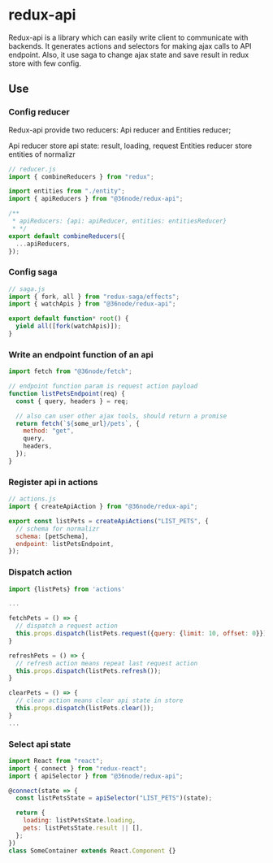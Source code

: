# redux-api

Redux-api is a library which can easily write client to communicate with backends. It generates actions and selectors for making ajax calls to API endpoint. Also, it use saga to change ajax state and save result in redux store with few config.

## Use

### Config reducer

Redux-api provide two reducers: Api reducer and Entities reducer;

Api reducer store api state: result, loading, request
Entities reducer store entities of normalizr

```js
// reducer.js
import { combineReducers } from "redux";

import entities from "./entity";
import { apiReducers } from "@36node/redux-api";

/**
 * apiReducers: {api: apiReducer, entities: entitiesReducer}
 * */
export default combineReducers({
  ...apiReducers,
});
```

### Config saga

```js
// saga.js
import { fork, all } from "redux-saga/effects";
import { watchApis } from "@36node/redux-api";

export default function* root() {
  yield all([fork(watchApis)]);
}
```

### Write an endpoint function of an api

```js
import fetch from "@36node/fetch";

// endpoint function param is request action payload
function listPetsEndpoint(req) {
  const { query, headers } = req;

  // also can user other ajax tools, should return a promise
  return fetch(`${some_url}/pets`, {
    method: "get",
    query,
    headers,
  });
}
```

### Register api in actions

```js
// actions.js
import { createApiAction } from "@36node/redux-api";

export const listPets = createApiActions("LIST_PETS", {
  // schema for normalizr
  schema: [petSchema],
  endpoint: listPetsEndpoint,
});
```

### Dispatch action

```js
import {listPets} from 'actions'

...

fetchPets = () => {
  // dispatch a request action
  this.props.dispatch(listPets.request({query: {limit: 10, offset: 0}}));
}

refreshPets = () => {
  // refresh action means repeat last request action
  this.props.dispatch(listPets.refresh());
}

clearPets = () => {
  // clear action means clear api state in store
  this.props.dispatch(listPets.clear());
}
...
```

### Select api state

```js
import React from "react";
import { connect } from "redux-react";
import { apiSelector } from "@36node/redux-api";

@connect(state => {
  const listPetsState = apiSelector("LIST_PETS")(state);

  return {
    loading: listPetsState.loading,
    pets: listPetsState.result || [],
  };
})
class SomeContainer extends React.Component {}
```
